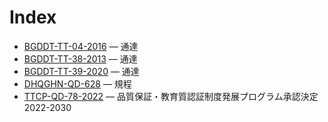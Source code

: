 # Index

- [BGDDT-TT-04-2016](BGDDT-TT-04-2016%20%E9%AB%98%E7%AD%89%E6%95%99%E8%82%B2%E8%AA%B2%E7%A8%8B%E8%B3%AA%E8%A9%95%E4%BE%A1%E5%9F%BA%E6%BA%96%E8%A6%8F%E7%A8%8B%E3%81%AE%E5%88%B6%E5%AE%9A%E9%80%9A%E9%81%94.html) — 通達
- [BGDDT-TT-38-2013](BGDDT-TT-38-2013%20%E5%A4%A7%E5%AD%A6%E7%AD%89%E6%95%99%E8%82%B2%E8%AA%B2%E7%A8%8B%E8%B3%AA%E4%BF%9D%E8%A8%BC%E8%A9%95%E4%BE%A1%E6%89%8B%E9%A0%86%E3%83%BB%E5%91%A8%E6%9C%9F%E8%A6%8F%E7%A8%8B%E9%80%9A%E9%81%94.html) — 通達
- [BGDDT-TT-39-2020](BGDDT-TT-39-2020%20%E9%81%A0%E9%9A%94%E5%A4%A7%E5%AD%A6%E8%AA%B2%E7%A8%8B%E8%B3%AA%E4%BF%9D%E8%A8%BC%E5%9F%BA%E6%BA%96%E9%80%9A%E9%81%94.html) — 通達
- [DHQGHN-QD-628](DHQGHN-QD-628%20%E3%83%99%E3%83%88%E3%83%8A%E3%83%A0%E5%9B%BD%E5%AE%B6%E5%A4%A7%E5%AD%A6%E3%83%8F%E3%83%8E%E3%82%A4%E6%A0%A1%E3%81%AB%E3%81%8A%E3%81%91%E3%82%8B%E6%95%99%E8%82%B2%E8%B3%AA%E4%BF%9D%E8%A8%BC%E3%81%AB%E9%96%A2%E3%81%99%E3%82%8B%E8%A6%8F%E7%A8%8B.html) — 規程
- [TTCP-QD-78-2022](TTCP-QD-78-2022%20%E5%93%81%E8%B3%AA%E4%BF%9D%E8%A8%BC%E3%83%BB%E6%95%99%E8%82%B2%E8%B3%AA%E8%AA%8D%E8%A8%BC%E5%88%B6%E5%BA%A6%E7%99%BA%E5%B1%95%E3%83%97%E3%83%AD%E3%82%B0%E3%83%A9%E3%83%A0%E6%89%BF%E8%AA%8D%E6%B1%BA%E5%AE%9A%202022-2030.html) — 品質保証・教育質認証制度発展プログラム承認決定 2022-2030
